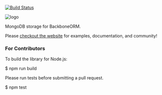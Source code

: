 [![Build Status](https://secure.travis-ci.org/vidigami/backbone-mongo.png)](http://travis-ci.org/vidigami/backbone-mongo)

![logo](https://github.com/vidigami/backbone-mongo/raw/master/media/logo.png)

MongoDB storage for BackboneORM.

Please [checkout the website](http://vidigami.github.io/backbone-orm/) for examples, documentation, and community!


### For Contributors

To build the library for Node.js:

  $ npm run build

Please run tests before submitting a pull request.

  $ npm test
